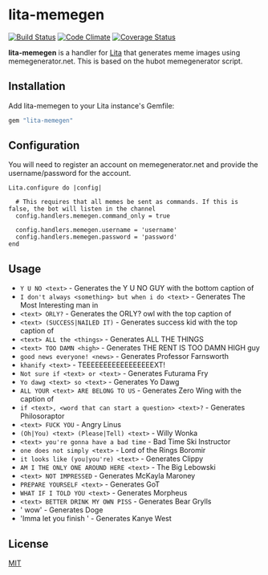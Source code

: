 # lita-memegen

[![Build Status](https://travis-ci.org/webdestroya/lita-memegen.png)](https://travis-ci.org/webdestroya/lita-memegen)
[![Code Climate](https://codeclimate.com/github/webdestroya/lita-memegen.png)](https://codeclimate.com/github/webdestroya/lita-memegen)
[![Coverage Status](https://coveralls.io/repos/webdestroya/lita-memegen/badge.png)](https://coveralls.io/r/webdestroya/lita-memegen)

**lita-memegen** is a handler for [Lita](https://github.com/jimmycuadra/lita) that generates meme images using memegenerator.net. This is based on the hubot memegenerator script.

## Installation

Add lita-memegen to your Lita instance's Gemfile:

``` ruby
gem "lita-memegen"
```

## Configuration

You will need to register an account on memegenerator.net and provide the username/password for the account.

```
Lita.configure do |config|

  # This requires that all memes be sent as commands. If this is false, the bot will listen in the channel
  config.handlers.memegen.command_only = true

  config.handlers.memegen.username = 'username'
  config.handlers.memegen.password = 'password'
end
```

## Usage

* `Y U NO <text>` - Generates the Y U NO GUY with the bottom caption of <text>
* `I don't always <something> but when i do <text>` - Generates The Most Interesting man in
* `<text> ORLY?` - Generates the ORLY? owl with the top caption of <text>
* `<text> (SUCCESS|NAILED IT)` - Generates success kid with the top caption of <text>
* `<text> ALL the <things>` - Generates ALL THE THINGS
* `<text> TOO DAMN <high>` - Generates THE RENT IS TOO DAMN HIGH guy
* `good news everyone! <news>` - Generates Professor Farnsworth
* `khanify <text>` - TEEEEEEEEEEEEEEEEEXT!
* `Not sure if <text> or <text>` - Generates Futurama Fry
* `Yo dawg <text> so <text>` - Generates Yo Dawg
* `ALL YOUR <text> ARE BELONG TO US` - Generates Zero Wing with the caption of <text>
* `if <text>, <word that can start a question> <text>?` - Generates Philosoraptor
* `<text> FUCK YOU` - Angry Linus
* `(Oh|You) <text> (Please|Tell) <text>` - Willy Wonka
* `<text> you're gonna have a bad time` - Bad Time Ski Instructor
* `one does not simply <text>` - Lord of the Rings Boromir
* `it looks like (you|you're) <text>` - Generates Clippy
* `AM I THE ONLY ONE AROUND HERE <text>` - The Big Lebowski
* `<text> NOT IMPRESSED` - Generates McKayla Maroney
* `PREPARE YOURSELF <text>` - Generates GoT
* `WHAT IF I TOLD YOU <text>` - Generates Morpheus
* `<text> BETTER DRINK MY OWN PISS` - Generates Bear Grylls
* '<text> wow' - Generates Doge
* 'Imma let you finish <text>' - Generates Kanye West

## License

[MIT](http://opensource.org/licenses/MIT)
